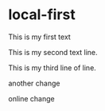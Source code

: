 # local-first
This is my first text

This is my second text line.

This is my third line of line.

another change 

online change
